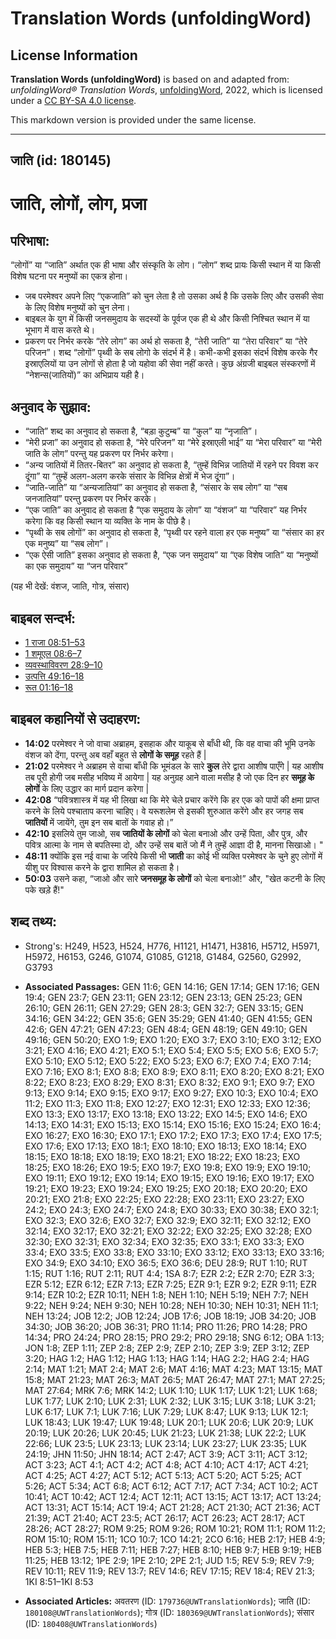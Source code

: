 # Translation Words (unfoldingWord)

## License Information

**Translation Words (unfoldingWord)** is based on and adapted from: _unfoldingWord® Translation Words_, [unfoldingWord](https://unfoldingword.org/utw), 2022, which is licensed under a [CC BY-SA 4.0 license](https://creativecommons.org/licenses/by-sa/4.0/legalcode.en).

This markdown version is provided under the same license.



--------------------------------

## जाति (id: 180145)

जाति, लोगों, लोग, प्रजा
=======================

परिभाषा:
--------

“लोगों” या “जाति” अर्थात एक ही भाषा और संस्कृति के लोग। “लोग” शब्द प्रायः किसी स्थान में या किसी विशेष घटना पर मनुष्यों का एकत्र होना।

* जब परमेश्वर अपने लिए “एकजाति” को चुन लेता है तो उसका अर्थ है कि उसके लिए और उसकी सेवा के लिए विशेष मनुष्यों को चुन लेना।
* बाइबल के युग में किसी जनसमुदाय के सदस्यों के पूर्वज एक ही थे और किसी निश्चित स्थान में या भूभाग में वास करते थे।
* प्रकरण पर निर्भर करके “तेरे लोग” का अर्थ हो सकता है, “तेरी जाति” या “तेरा परिवार” या “तेरे परिजन”। शब्द “लोगों” पृथ्वी के सब लोगो के संदर्भ में है। कभी\-कभी इसका संदर्भ विशेष करके गैर इस्राएलियों या उन लोगों से होता है जो यहोवा की सेवा नहीं करते। कुछ अंग्रजी बाइबल संस्करणों में “नेशन्स(जातियों)” का अभिप्राय यही है।

अनुवाद के सुझाव:
----------------

* “जाति” शब्द का अनुवाद हो सकता है, “बड़ा कुटुम्ब” या “कुल” या “नृजाति”।
* “मेरी प्रजा” का अनुवाद हो सकता है, “मेरे परिजन” या “मेरे इस्राएली भाई” या “मेरा परिवार” या “मेरी जाति के लोग” परन्तु यह प्रकरण पर निर्भर करेगा।
* “अन्य जातियों में तितर\-बितर” का अनुवाद हो सकता है, “तुम्हें विभिन्न जातियों में रहने पर विवश कर दूंगा” या “तुम्हें अलग\-अलग करके संसार के विभिन्न क्षेत्रों में भेज दूंगा”।
* “जाति\-जाति” या “अन्यजातियां” का अनुवाद हो सकता है, “संसार के सब लोग” या “सब जनजातियां” परन्तु प्रकरण पर निर्भर करके।
* “एक जाति” का अनुवाद हो सकता है “एक समुदाय के लोग” या “वंशज” या “परिवार” यह निर्भर करेगा कि वह किसी स्थान या व्यक्ति के नाम के पीछे है।
* “पृथ्वी के सब लोगों” का अनुवाद हो सकता है, “पृथ्वी पर रहने वाला हर एक मनुष्य” या “संसार का हर एक मनुष्य” या “सब लोग”।
* “एक ऐसी जाति” इसका अनुवाद हो सकता है, “एक जन समुदाय” या “एक विशेष जाति” या “मनुष्यों का एक समुदाय” या “जन परिवार”

(यह भी देखें: वंशज, जाति, गोत्र, संसार)

बाइबल सन्दर्भ:
--------------

* [1 राजा 08:51–53](https://ref.ly/1Kgs0:0)
* [1 शमूएल 08:6–7](https://ref.ly/1Sam0:0)
* [व्यवस्थाविवरण 28:9–10](https://ref.ly/Deut28:9-Deut28:10)
* [उत्पत्ति 49:16–18](https://ref.ly/Gen49:16-Gen49:18)
* [रूत 01:16–18](https://ref.ly/Ruth1:16-Ruth1:18)

बाइबल कहानियों से उदाहरण:
-------------------------

* **14:02** परमेश्वर ने जो वाचा अब्राहम, इसहाक और याकूब से बाँधी थी, कि वह वाचा की भूमि उनके वंशज को देंगा, परन्तु अब वहाँ बहुत से **लोगों के समूह** रहते हैं \|
* **21:02** परमेश्वर ने अब्राहम से वाचा बाँधी कि भूमंडल के सारे **कुल** तेरे द्वारा आशीष पाएँगे \| यह आशीष तब पूरी होगी जब मसीह भविष्य में आयेगा \| यह अनुग्रह आने वाला मसीह है जो एक दिन हर **समूह के लोगों** के लिए उद्धार का मार्ग प्रदान करेगा \|
* **42:08** “पवित्रशास्त्र में यह भी लिखा था कि मेरे चेले प्रचार करेंगे कि हर एक को पापों की क्षमा प्राप्त करने के लिये पश्चाताप करना चाहिए। वे यरूशलेम से इसकी शुरुआत करेंगे और हर जगह सब **जातियों** में जायेंगे, तुम इन सब बातों के गवाह हो।”
* **42:10** इसलिये तुम जाओ, सब **जातियों के लोगों** को चेला बनाओ और उन्हें पिता, और पुत्र, और पवित्र आत्मा के नाम से बपतिस्मा दो, और उन्हें सब बातें जो मैं ने तुम्हें आज्ञा दी है, मानना सिखाओ। "
* **48:11** क्योंकि इस नई वाचा के जरिये किसी भी **जाती** का कोई भी व्यक्ति परमेश्वर के चुने हुए लोगों में यीशु पर विश्वास करने के द्वारा शामिल हो सकता है।
* **50:03** उसने कहा, “जाओ और सारे **जनसमूह के लोगों** को चेला बनाओ!” और, "खेत कटनी के लिए पके खड़े हैं!"

शब्द तथ्य:
----------

* Strong's: H249, H523, H524, H776, H1121, H1471, H3816, H5712, H5971, H5972, H6153, G246, G1074, G1085, G1218, G1484, G2560, G2992, G3793

* **Associated Passages:** GEN 11:6; GEN 14:16; GEN 17:14; GEN 17:16; GEN 19:4; GEN 23:7; GEN 23:11; GEN 23:12; GEN 23:13; GEN 25:23; GEN 26:10; GEN 26:11; GEN 27:29; GEN 28:3; GEN 32:7; GEN 33:15; GEN 34:16; GEN 34:22; GEN 35:6; GEN 35:29; GEN 41:40; GEN 41:55; GEN 42:6; GEN 47:21; GEN 47:23; GEN 48:4; GEN 48:19; GEN 49:10; GEN 49:16; GEN 50:20; EXO 1:9; EXO 1:20; EXO 3:7; EXO 3:10; EXO 3:12; EXO 3:21; EXO 4:16; EXO 4:21; EXO 5:1; EXO 5:4; EXO 5:5; EXO 5:6; EXO 5:7; EXO 5:10; EXO 5:12; EXO 5:22; EXO 5:23; EXO 6:7; EXO 7:4; EXO 7:14; EXO 7:16; EXO 8:1; EXO 8:8; EXO 8:9; EXO 8:11; EXO 8:20; EXO 8:21; EXO 8:22; EXO 8:23; EXO 8:29; EXO 8:31; EXO 8:32; EXO 9:1; EXO 9:7; EXO 9:13; EXO 9:14; EXO 9:15; EXO 9:17; EXO 9:27; EXO 10:3; EXO 10:4; EXO 11:2; EXO 11:3; EXO 11:8; EXO 12:27; EXO 12:31; EXO 12:33; EXO 12:36; EXO 13:3; EXO 13:17; EXO 13:18; EXO 13:22; EXO 14:5; EXO 14:6; EXO 14:13; EXO 14:31; EXO 15:13; EXO 15:14; EXO 15:16; EXO 15:24; EXO 16:4; EXO 16:27; EXO 16:30; EXO 17:1; EXO 17:2; EXO 17:3; EXO 17:4; EXO 17:5; EXO 17:6; EXO 17:13; EXO 18:1; EXO 18:10; EXO 18:13; EXO 18:14; EXO 18:15; EXO 18:18; EXO 18:19; EXO 18:21; EXO 18:22; EXO 18:23; EXO 18:25; EXO 18:26; EXO 19:5; EXO 19:7; EXO 19:8; EXO 19:9; EXO 19:10; EXO 19:11; EXO 19:12; EXO 19:14; EXO 19:15; EXO 19:16; EXO 19:17; EXO 19:21; EXO 19:23; EXO 19:24; EXO 19:25; EXO 20:18; EXO 20:20; EXO 20:21; EXO 21:8; EXO 22:25; EXO 22:28; EXO 23:11; EXO 23:27; EXO 24:2; EXO 24:3; EXO 24:7; EXO 24:8; EXO 30:33; EXO 30:38; EXO 32:1; EXO 32:3; EXO 32:6; EXO 32:7; EXO 32:9; EXO 32:11; EXO 32:12; EXO 32:14; EXO 32:17; EXO 32:21; EXO 32:22; EXO 32:25; EXO 32:28; EXO 32:30; EXO 32:31; EXO 32:34; EXO 32:35; EXO 33:1; EXO 33:3; EXO 33:4; EXO 33:5; EXO 33:8; EXO 33:10; EXO 33:12; EXO 33:13; EXO 33:16; EXO 34:9; EXO 34:10; EXO 36:5; EXO 36:6; DEU 28:9; RUT 1:10; RUT 1:15; RUT 1:16; RUT 2:11; RUT 4:4; 1SA 8:7; EZR 2:2; EZR 2:70; EZR 3:3; EZR 5:12; EZR 6:12; EZR 7:13; EZR 7:25; EZR 9:1; EZR 9:2; EZR 9:11; EZR 9:14; EZR 10:2; EZR 10:11; NEH 1:8; NEH 1:10; NEH 5:19; NEH 7:7; NEH 9:22; NEH 9:24; NEH 9:30; NEH 10:28; NEH 10:30; NEH 10:31; NEH 11:1; NEH 13:24; JOB 12:2; JOB 12:24; JOB 17:6; JOB 18:19; JOB 34:20; JOB 34:30; JOB 36:20; JOB 36:31; PRO 11:14; PRO 11:26; PRO 14:28; PRO 14:34; PRO 24:24; PRO 28:15; PRO 29:2; PRO 29:18; SNG 6:12; OBA 1:13; JON 1:8; ZEP 1:11; ZEP 2:8; ZEP 2:9; ZEP 2:10; ZEP 3:9; ZEP 3:12; ZEP 3:20; HAG 1:2; HAG 1:12; HAG 1:13; HAG 1:14; HAG 2:2; HAG 2:4; HAG 2:14; MAT 1:21; MAT 2:4; MAT 2:6; MAT 4:16; MAT 4:23; MAT 13:15; MAT 15:8; MAT 21:23; MAT 26:3; MAT 26:5; MAT 26:47; MAT 27:1; MAT 27:25; MAT 27:64; MRK 7:6; MRK 14:2; LUK 1:10; LUK 1:17; LUK 1:21; LUK 1:68; LUK 1:77; LUK 2:10; LUK 2:31; LUK 2:32; LUK 3:15; LUK 3:18; LUK 3:21; LUK 6:17; LUK 7:1; LUK 7:16; LUK 7:29; LUK 8:47; LUK 9:13; LUK 12:1; LUK 18:43; LUK 19:47; LUK 19:48; LUK 20:1; LUK 20:6; LUK 20:9; LUK 20:19; LUK 20:26; LUK 20:45; LUK 21:23; LUK 21:38; LUK 22:2; LUK 22:66; LUK 23:5; LUK 23:13; LUK 23:14; LUK 23:27; LUK 23:35; LUK 24:19; JHN 11:50; JHN 18:14; ACT 2:47; ACT 3:9; ACT 3:11; ACT 3:12; ACT 3:23; ACT 4:1; ACT 4:2; ACT 4:8; ACT 4:10; ACT 4:17; ACT 4:21; ACT 4:25; ACT 4:27; ACT 5:12; ACT 5:13; ACT 5:20; ACT 5:25; ACT 5:26; ACT 5:34; ACT 6:8; ACT 6:12; ACT 7:17; ACT 7:34; ACT 10:2; ACT 10:41; ACT 10:42; ACT 12:4; ACT 12:11; ACT 13:15; ACT 13:17; ACT 13:24; ACT 13:31; ACT 15:14; ACT 19:4; ACT 21:28; ACT 21:30; ACT 21:36; ACT 21:39; ACT 21:40; ACT 23:5; ACT 26:17; ACT 26:23; ACT 28:17; ACT 28:26; ACT 28:27; ROM 9:25; ROM 9:26; ROM 10:21; ROM 11:1; ROM 11:2; ROM 15:10; ROM 15:11; 1CO 10:7; 1CO 14:21; 2CO 6:16; HEB 2:17; HEB 4:9; HEB 5:3; HEB 7:5; HEB 7:11; HEB 7:27; HEB 8:10; HEB 9:7; HEB 9:19; HEB 11:25; HEB 13:12; 1PE 2:9; 1PE 2:10; 2PE 2:1; JUD 1:5; REV 5:9; REV 7:9; REV 10:11; REV 11:9; REV 13:7; REV 14:6; REV 17:15; REV 18:4; REV 21:3; 1KI 8:51–1KI 8:53
* **Associated Articles:** अवतरण (ID: `179736@UWTranslationWords`); जाति (ID: `180108@UWTranslationWords`); गोत्र (ID: `180369@UWTranslationWords`); संसार (ID: `180408@UWTranslationWords`)

